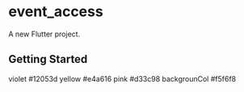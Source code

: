 # event_access

A new Flutter project.

## Getting Started

violet #12053d
yellow #e4a616
pink #d33c98
backgrounCol #f5f6f8
